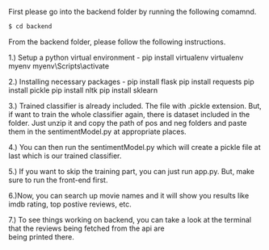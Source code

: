 First please go into the backend folder by running the following comamnd.
```bash
$ cd backend
```
From the backend folder, please follow the following instructions.

1.) Setup a python virtual environment -
          pip install virtualenv
					virtualenv myenv
					myenv\Scripts\activate 

2.) Installing necessary packages -
          pip install flask
          pip install requests
          pip install pickle
          pip install nltk
          pip install sklearn

3.) Trained classifier is already included. The file with .pickle extension. But, if want to train the whole classifier again, there is 
    dataset included in the folder. Just unzip it and copy the path of pos and neg folders and paste them in the sentimentModel.py at appropriate places.

4.) You can then run the sentimentModel.py which will create a pickle file at last which is our trained classifier. 

5.) If you want to skip the training part, you can just run app.py. But, make sure to run the front-end first.

6.)Now, you can search up movie names and it will show you results like imdb rating, top postive reviews, etc.

7.) To see things working on backend, you can take a look at the terminal that the reviews being fetched from the api are  
    being printed there.
